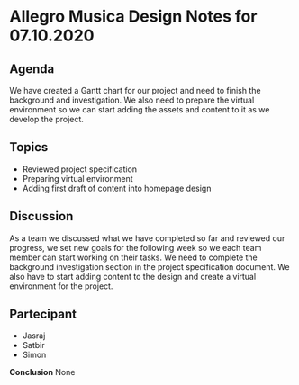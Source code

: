 # Allegro Musica Design Notes for 07.10.2020

## Agenda

We have created a Gantt chart for our project and need to finish the background and investigation. We also need to prepare the virtual environment so we can start adding the assets and content to it as we develop the project.

## Topics

- Reviewed project specification
- Preparing virtual environment
- Adding first draft of content into homepage design

## Discussion

As a team we discussed what we have completed so far and reviewed our progress, we set new goals for the following week so we each team member can start working on their tasks. We need to complete the background investigation section in the project specification document. We also have to start adding content to the design and create a virtual environment for the project.

## Partecipant 

- Jasraj
- Satbir
- Simon

**Conclusion**
None